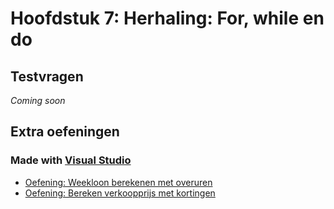 # Hoofdstuk 7: Herhaling: For, while en do
## Testvragen
*Coming soon*
## Extra oefeningen
### Made with [Visual Studio](https://www.visualstudio.com/)

- [Oefening: Weekloon berekenen met overuren](https://github.com/MathiasV-immalle/portfolio/blob/master/Tekstdocumenten/Linux/ifthenelseProject.md)
- [Oefening: Bereken verkoopprijs met kortingen](https://github.com/MathiasV-immalle/portfolio/blob/master/Tekstdocumenten/Linux/ifthenelseProject2.md)
